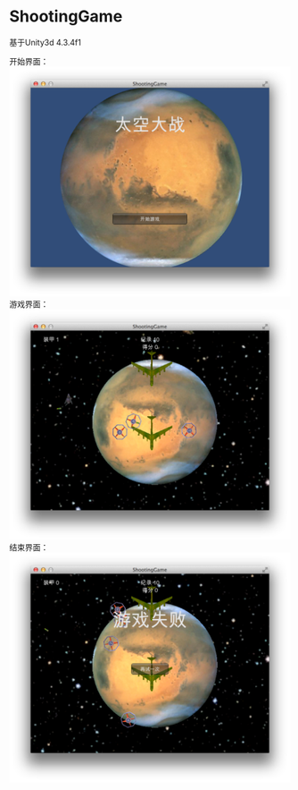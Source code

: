 ShootingGame
============
基于Unity3d 4.3.4f1

开始界面：
![image](https://github.com/mingchaoyan/ShootingGame/blob/master/GameShots/start.png)
游戏界面：
![image](https://github.com/mingchaoyan/ShootingGame/blob/master/GameShots/playing.png)
结束界面：
![image](https://github.com/mingchaoyan/ShootingGame/blob/master/GameShots/end.png)
